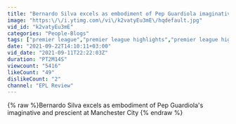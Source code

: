 ```yaml
---
title: "Bernardo Silva excels as embodiment of Pep Guardiola imaginative and prescient at Manchester City ‏"
image: "https:\/\/i.ytimg.com\/vi\/k2vatyEu3mE\/hqdefault.jpg"
vid_id: "k2vatyEu3mE"
categories: "People-Blogs"
tags: ["premier league","premier league highlights","premier league highlights today"]
date: "2021-09-22T14:10:11+03:00"
vid_date: "2021-09-11T22:22:03Z"
duration: "PT2M14S"
viewcount: "5416"
likeCount: "49"
dislikeCount: "2"
channel: "EPL Review"
---
```

{% raw %}Bernardo Silva excels as embodiment of Pep Guardiola's imaginative and prescient at Manchester City ‏{% endraw %}
